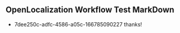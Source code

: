 ## OpenLocalization Workflow Test MarkDown
* 7dee250c-adfc-4586-a05c-166785090227 thanks!

<!--HONumber=Aug16_HO3-->


